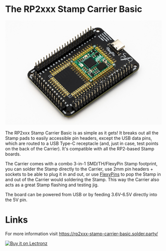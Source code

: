 # The RP2xxx Stamp Carrier Basic

![](./img/carrier_basic.jpg)

The RP2xxx Stamp Carrier Basic is as simple as it gets! It breaks out all the Stamp pads to easily accessible pin headers, except the USB data pins, which are routed to a USB Type-C receptacle (and, just in case, test points on the back of the Carrier). It's compatible with all the RP2-based Stamp boards.

The Carrier comes with a combo 3-in-1 SMD/TH/FlexyPin Stamp footprint, you can solder the Stamp directly to the Carrier, use 2mm pin headers + sockets to be able to plug it in and out, or use [FlexyPins](https://docs.solder.party/flexypin) to pop the Stamp in and out of the Carrier would soldering the Stamp. This way the Carrier also acts as a great Stamp flashing and testing jig.

The board can be powered from USB or by feeding 3.6V-6.5V directly into the 5V pin.

# Links

For more information visit https://rp2xxx-stamp-carrier-basic.solder.party/

[![Buy it on Lectronz](https://www.solder.party/lectronz.png)](https://lectronz.com/products/rp2xxx-stamp-carrier-basic)
